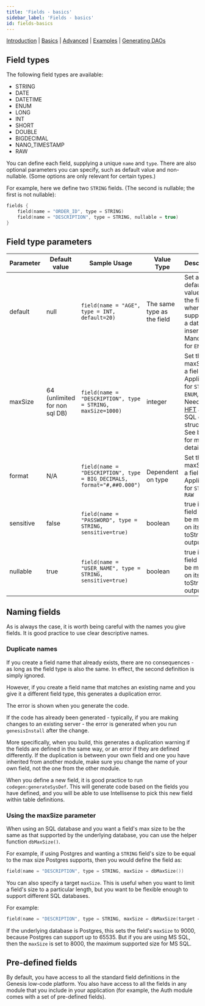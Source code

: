 ```yaml
---
title: 'Fields - basics'
sidebar_label: 'Fields - basics'
id: fields-basics
---
```


[Introduction](/database/fields-tables-views/fields/)  | [Basics](/database/fields-tables-views/fields/fields-basics/) |  [Advanced](/database/fields-tables-views/fields/fields-advanced/) | [Examples](/database/fields-tables-views/fields/fields-examples/) | [Generating DAOs](/database/fields-tables-views/genesisDao/) 

## Field types

The following field types are available:

* STRING
* DATE
* DATETIME
* ENUM
* LONG
* INT
* SHORT
* DOUBLE
* BIGDECIMAL
* NANO_TIMESTAMP
* RAW

You can define each field, supplying a unique `name` and `type`. There are also optional parameters you can specify, such as default value and non-nullable. (Some options are only relevant for certain types.)

For example, here we define two `STRING` fields. (The second is nullable; the first is not nullable):

```kotlin
fields {
    field(name = "ORDER_ID", type = STRING)
    field(name = "DESCRIPTION", type = STRING, nullable = true)
}
```
## Field type parameters

| Parameter | Default value | Sample Usage | Value Type | Description |
|---|---|---|---|---|
| default | null | `field(name = "AGE", type = INT, default=20)` | The same type as the field | Set a default value for the field where not supplied on a database insert. Mandatory for `ENUM` |
| maxSize | 64 (unlimited for non sql DB) | `field(name = "DESCRIPTION", type = STRING, maxSize=1000)` | integer | Set the maxSize of a field. Applicable for `STRING`, `ENUM`, `RAW`. Needed for [HFT](/getting-started/glossary/glossary/#hft) and SQL data structures. See below for more details |
| format | N/A | `field(name = "DESCRIPTION", type = BIG_DECIMALS, format="#,##0.000")` | Dependent on type | Set the maxSize of a field. Applicable for `STRING`, `RAW`  |
| sensitive | false | `field(name = "PASSWORD", type = STRING, sensitive=true)` | boolean | true if the field should be masked on its toString() output  |
| nullable | true | `field(name = "USER_NAME", type = STRING, sensitive=true)` | boolean | true if the field should be masked on its toString() output  |

## Naming fields

As is always the case, it is worth being careful with the names you give fields. It is good practice to use clear descriptive names.

### Duplicate names

If you create a field name that already exists, there are no consequences - as long as the field type is also the same. In effect, the second definition is simply ignored.

However, if you create a field name that matches an existing name and you give it a different field type, this generates a duplication error.

The error is shown when you generate the code.

If the code has already been generated - typically, if you are making changes to an existing server - the error is generated when you run `genesisInstall` after the change.

More specifically, when you build, this generates a duplication warning if the fields are defined in the same way, or an error if they are defined differently. If the duplication is between your own field and one you have inherited from another module, make sure you change the name of your own field, not the one from the other module.

When you define a new field, it is good practice to run `codegen:generateSysDef`. This will generate code based on the fields you have defined, and you will be able to use Intellisense to pick this new field within table definitions.

### Using the maxSize parameter 

When using an SQL database and you want a field's max size to be the same as that supported by the underlying database, you can use the helper function `dbMaxSize()`.

For example, if using Postgres and wanting a `STRING` field's size to be equal to the max size Postgres supports, then you would define the field as:

```kotlin
field(name = "DESCRIPTION", type = STRING, maxSize = dbMaxSize())
```

You can also specify a target `maxSize`. This is useful when you want to limit a field's size to a particular length, but you want to be flexible enough to support different SQL databases.

For example:

```kotlin
field(name = "DESCRIPTION", type = STRING, maxSize = dbMaxSize(target = 9000))
```
If the underlying database is Postgres, this sets the field's `maxSize` to 9000, because Postgres can support up to 65535. But if you are using MS SQL, then the `maxSize` is set to 8000, the maximum supported size for MS SQL.

## Pre-defined fields

By default, you have access to all the standard field definitions in the Genesis low-code platform. You also have access to all the fields in any module that you include in your application (for example, the Auth module comes with a set of pre-defined fields).